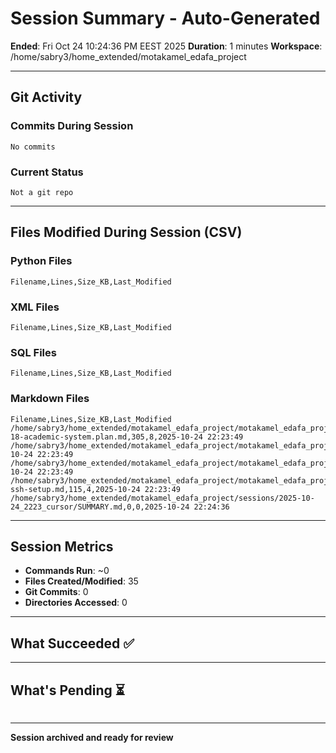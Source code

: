 # Session Summary - Auto-Generated

**Ended**: Fri Oct 24 10:24:36 PM EEST 2025
**Duration**: 1 minutes
**Workspace**: /home/sabry3/home_extended/motakamel_edafa_project

---

## Git Activity

### Commits During Session
```
No commits
```

### Current Status
```
Not a git repo
```

---

## Files Modified During Session (CSV)

### Python Files
```csv
Filename,Lines,Size_KB,Last_Modified

```

### XML Files
```csv
Filename,Lines,Size_KB,Last_Modified

```

### SQL Files
```csv
Filename,Lines,Size_KB,Last_Modified

```

### Markdown Files
```csv
Filename,Lines,Size_KB,Last_Modified
/home/sabry3/home_extended/motakamel_edafa_project/motakamel_edafa_project/odoo-18-academic-system.plan.md,305,8,2025-10-24 22:23:49
/home/sabry3/home_extended/motakamel_edafa_project/motakamel_edafa_project/vedio_extract.md,118,8,2025-10-24 22:23:49
/home/sabry3/home_extended/motakamel_edafa_project/motakamel_edafa_project/README.md,126,4,2025-10-24 22:23:49
/home/sabry3/home_extended/motakamel_edafa_project/motakamel_edafa_project/github-ssh-setup.md,115,4,2025-10-24 22:23:49
/home/sabry3/home_extended/motakamel_edafa_project/sessions/2025-10-24_2223_cursor/SUMMARY.md,0,0,2025-10-24 22:24:36
```

---

## Session Metrics

- **Commands Run**: ~0
- **Files Created/Modified**: 35
- **Git Commits**: 0
- **Directories Accessed**: 0

---

## What Succeeded ✅



---

## What's Pending ⏳

```

```

---

**Session archived and ready for review**
